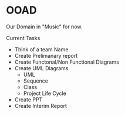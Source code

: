 # OOAD

Our Domain in "Music" for now.

Current Tasks

- Think of a team Name
- Create Prelimanary report
- Create Functonal/Non Functional Diagrams 
- Create UML Diagrams
	- UML
	- Sequence
	- Class
	- Project Life Cycle
- Create PPT
- Create Interim Report 